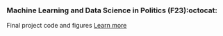 ### Machine Learning and Data Science in Politics (F23):octocat:
Final project code and figures
[Learn more](https://web.mit.edu/insong/www/pdf/syl-poldata.pdf)
